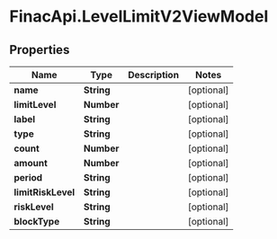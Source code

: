 # FinacApi.LevelLimitV2ViewModel

## Properties
Name | Type | Description | Notes
------------ | ------------- | ------------- | -------------
**name** | **String** |  | [optional] 
**limitLevel** | **Number** |  | [optional] 
**label** | **String** |  | [optional] 
**type** | **String** |  | [optional] 
**count** | **Number** |  | [optional] 
**amount** | **Number** |  | [optional] 
**period** | **String** |  | [optional] 
**limitRiskLevel** | **String** |  | [optional] 
**riskLevel** | **String** |  | [optional] 
**blockType** | **String** |  | [optional] 
